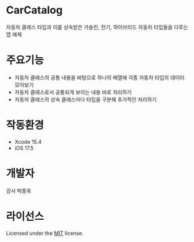 # CarCatalog
자동차 클래스 타입과 이를 상속받은 가솔린, 전기, 하이브리드 자동차 타입들을 다루는 앱 예제

# 주요기능
- 자동차 클래스의 공통 내용을 바탕으로 하나의 배열에 각종 자동차 타입의 데이터 모아보기
- 자동차 클래스로서 공통되게 보이는 내용 바로 처리하기
- 자동차 클래스의 상속 클래스마다 타입을 구분해 추가적인 처리하기

# 작동환경
- Xcode 15.4
- iOS 17.5

# 개발자
강사 박종욱

# 라이선스
Licensed under the [MIT](LICENSE) license.
